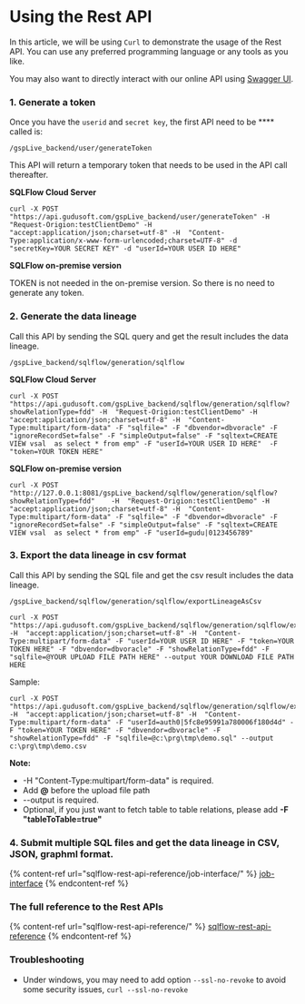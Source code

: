 # Using the Rest API

In this article, we will be using `Curl` to demonstrate the usage of the Rest API. You can use any preferred programming language or any tools as you like.

You may also want to directly interact with our online API using [Swagger UI](swagger-ui.md).

### **1. Generate a token**

Once you have the `userid` and `secret key`, the first API need to be **** called is:

```
/gspLive_backend/user/generateToken
```

This API will return a temporary token that needs to be used in the API call thereafter.

**SQLFlow Cloud Server**

```
curl -X POST "https://api.gudusoft.com/gspLive_backend/user/generateToken" -H  "Request-Origion:testClientDemo" -H  "accept:application/json;charset=utf-8" -H  "Content-Type:application/x-www-form-urlencoded;charset=UTF-8" -d "secretKey=YOUR SECRET KEY" -d "userId=YOUR USER ID HERE"
```

**SQLFlow on-premise version**

TOKEN is not needed in the on-premise version. So there is no need to generate any token.

### **2. Generate the data lineage**

Call this API by sending the SQL query and get the result includes the data lineage.

```
/gspLive_backend/sqlflow/generation/sqlflow
```

**SQLFlow Cloud Server**

```
curl -X POST "https://api.gudusoft.com/gspLive_backend/sqlflow/generation/sqlflow?showRelationType=fdd" -H  "Request-Origion:testClientDemo" -H  "accept:application/json;charset=utf-8" -H  "Content-Type:multipart/form-data" -F "sqlfile=" -F "dbvendor=dbvoracle" -F "ignoreRecordSet=false" -F "simpleOutput=false" -F "sqltext=CREATE VIEW vsal  as select * from emp" -F "userId=YOUR USER ID HERE"  -F "token=YOUR TOKEN HERE"
```

**SQLFlow on-premise version**

```
curl -X POST "http://127.0.0.1:8081/gspLive_backend/sqlflow/generation/sqlflow?showRelationType=fdd"    -H  "Request-Origion:testClientDemo" -H  "accept:application/json;charset=utf-8" -H  "Content-Type:multipart/form-data" -F "sqlfile=" -F "dbvendor=dbvoracle" -F "ignoreRecordSet=false" -F "simpleOutput=false" -F "sqltext=CREATE VIEW vsal  as select * from emp" -F "userId=gudu|0123456789" 
```

### **3. Export the data lineage in csv format**

Call this API by sending the SQL file and get the csv result includes the data lineage.

```
/gspLive_backend/sqlflow/generation/sqlflow/exportLineageAsCsv
```

```
curl -X POST "https://api.gudusoft.com/gspLive_backend/sqlflow/generation/sqlflow/exportLineageAsCsv" -H  "accept:application/json;charset=utf-8" -H  "Content-Type:multipart/form-data" -F "userId=YOUR USER ID HERE" -F "token=YOUR TOKEN HERE" -F "dbvendor=dbvoracle" -F "showRelationType=fdd" -F "sqlfile=@YOUR UPLOAD FILE PATH HERE" --output YOUR DOWNLOAD FILE PATH HERE
```

Sample:

```
curl -X POST "https://api.gudusoft.com/gspLive_backend/sqlflow/generation/sqlflow/exportLineageAsCsv" -H  "accept:application/json;charset=utf-8" -H  "Content-Type:multipart/form-data" -F "userId=auth0|5fc8e95991a780006f180d4d" -F "token=YOUR TOKEN HERE" -F "dbvendor=dbvoracle" -F "showRelationType=fdd" -F "sqlfile=@c:\prg\tmp\demo.sql" --output c:\prg\tmp\demo.csv
```

**Note:**

* \-H "Content-Type:multipart/form-data" is required.
* Add **@** before the upload file path
* \--output is required.
* Optional, if you just want to fetch table to table relations, please add **-F "tableToTable=true"**

### **4. Submit multiple SQL files and get the data lineage in CSV, JSON, graphml format.**

{% content-ref url="sqlflow-rest-api-reference/job-interface/" %}
[job-interface](sqlflow-rest-api-reference/job-interface/)
{% endcontent-ref %}

### The full reference to the Rest APIs

{% content-ref url="sqlflow-rest-api-reference/" %}
[sqlflow-rest-api-reference](sqlflow-rest-api-reference/)
{% endcontent-ref %}

### Troubleshooting

* Under windows, you may need to add option `--ssl-no-revoke` to avoid some security issues, `curl --ssl-no-revoke`
